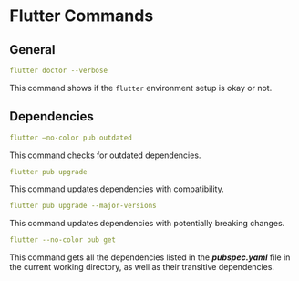 # Flutter Commands

## **General**

```yaml
flutter doctor --verbose
```

This command shows if the `flutter` environment setup is okay or not.

## **Dependencies**

```yaml
flutter —no-color pub outdated
```

This command checks for outdated dependencies.

```yaml
flutter pub upgrade
```

This command updates dependencies with compatibility.

```yaml
flutter pub upgrade --major-versions
```

This command updates dependencies with potentially breaking changes.

```yaml
flutter --no-color pub get
```

This command gets all the dependencies listed in the **_pubspec.yaml_** file in the current working directory, as well as their transitive dependencies.
